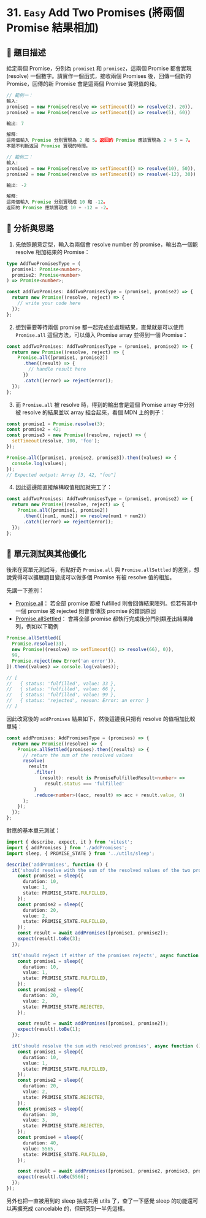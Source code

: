 # 31. `Easy` Add Two Promises (將兩個 Promise 結果相加)

## 🔸 題目描述

給定兩個 Promise，分別為 `promise1` 和 `promise2`，這兩個 Promise 都會實現 (resolve) 一個數字。請實作一個函式，接收兩個 Promises 後，回傳一個新的 Promise，回傳的新 Promise 會是這兩個 Promise 實現值的和。

```javascript
// 範例一：
輸入:
promise1 = new Promise(resolve => setTimeout(() => resolve(2), 20)),
promise2 = new Promise(resolve => setTimeout(() => resolve(5), 60))

輸出: 7

解釋:
這兩個輸入 Promise 分別實現為 2 和 5。返回的 Promise 應該實現為 2 + 5 = 7。
本題不判斷返回 Promise 實現的時間。

// 範例二：
輸入:
promise1 = new Promise(resolve => setTimeout(() => resolve(10), 50)),
promise2 = new Promise(resolve => setTimeout(() => resolve(-12), 30))

輸出: -2

解釋:
這兩個輸入 Promise 分別實現成 10 和 -12。
返回的 Promise 應該實現成 10 + -12 = -2。
```

## 💭 分析與思路

1. 先依照題意定型，輸入為兩個會 resolve number 的 promise，輸出為一個能 resolve 相加結果的 Promise：

```ts
type AddTwoPromisesType = (
  promise1: Promise<number>,
  promise2: Promise<number>
) => Promise<number>;

const addTwoPromises: AddTwoPromisesType = (promise1, promise2) => {
  return new Promise((resolve, reject) => {
    // write your code here
  });
};
```

2. 想到需要等待兩個 promise 都一起完成並處理結果，直覺就是可以使用 `Promise.all` 這個方法，可以傳入 Promise array 並得到一個 Promise：

```ts
const addTwoPromises: AddTwoPromisesType = (promise1, promise2) => {
  return new Promise((resolve, reject) => {
    Promise.all([promise1, promise2])
      .then((result) => {
        // handle result here
      })
      .catch((error) => reject(error));
  });
};
```

3. 而 `Promise.all` 被 resolve 時，得到的輸出會是這個 Promise array 中分別被 resolve 的結果並以 array 組合起來，看個 MDN 上的例子：

```javascript
const promise1 = Promise.resolve(3);
const promise2 = 42;
const promise3 = new Promise((resolve, reject) => {
  setTimeout(resolve, 100, 'foo');
});

Promise.all([promise1, promise2, promise3]).then((values) => {
  console.log(values);
});
// Expected output: Array [3, 42, "foo"]
```

4. 因此這邊能直接解構取值相加就完工了：

```ts
const addTwoPromises: AddTwoPromisesType = (promise1, promise2) => {
  return new Promise((resolve, reject) => {
    Promise.all([promise1, promise2])
      .then(([num1, num2]) => resolve(num1 + num2))
      .catch((error) => reject(error));
  });
};
```

## 🦦 單元測試與其他優化

後來在寫單元測試時，有點好奇 `Promise.all` 與 `Promise.allSettled` 的差別，想說覺得可以擴展題目變成可以做多個 Promise 有被 resolve 值的相加。

先講一下差別：

- [Promise.all](https://developer.mozilla.org/en-US/docs/Web/JavaScript/Reference/Global_Objects/Promise/all)： 若全部 promise 都被 fulfilled 則會回傳結果陣列。但若有其中一個 promise 被 rejected 則會會傳該 promise 的錯誤原因
- [Promise.allSettled](https://developer.mozilla.org/en-US/docs/Web/JavaScript/Reference/Global_Objects/Promise/allSettled)： 會將全部 promise 都執行完成後分門別類產出結果陣列，例如以下範例

```javascript
Promise.allSettled([
  Promise.resolve(33),
  new Promise((resolve) => setTimeout(() => resolve(66), 0)),
  99,
  Promise.reject(new Error('an error')),
]).then((values) => console.log(values));

// [
//   { status: 'fulfilled', value: 33 },
//   { status: 'fulfilled', value: 66 },
//   { status: 'fulfilled', value: 99 },
//   { status: 'rejected', reason: Error: an error }
// ]
```

因此改寫後的 `addPromises` 結果如下，然後這邊我只把有 resolve 的值相加比較單純：

```ts
const addPromises: AddPromisesType = (promises) => {
  return new Promise((resolve) => {
    Promise.allSettled(promises).then((results) => {
      // return the sum of the resolved values
      resolve(
        results
          .filter(
            (result): result is PromiseFulfilledResult<number> =>
              result.status === 'fulfilled'
          )
          .reduce<number>((acc, result) => acc + result.value, 0)
      );
    });
  });
};
```

對應的基本單元測試：

```ts
import { describe, expect, it } from 'vitest';
import { addPromises } from './addPromises';
import sleep, { PROMISE_STATE } from '../utils/sleep';

describe('addPromises', function () {
  it('should resolve with the sum of the resolved values of the two promises', async function () {
    const promise1 = sleep({
      duration: 10,
      value: 1,
      state: PROMISE_STATE.FULFILLED,
    });
    const promise2 = sleep({
      duration: 20,
      value: 2,
      state: PROMISE_STATE.FULFILLED,
    });
    const result = await addPromises([promise1, promise2]);
    expect(result).toBe(3);
  });

  it('should reject if either of the promises rejects', async function () {
    const promise1 = sleep({
      duration: 10,
      value: 1,
      state: PROMISE_STATE.FULFILLED,
    });
    const promise2 = sleep({
      duration: 20,
      value: 2,
      state: PROMISE_STATE.REJECTED,
    });

    const result = await addPromises([promise1, promise2]);
    expect(result).toBe(1);
  });

  it('should resolve the sum with resolved promises', async function () {
    const promise1 = sleep({
      duration: 10,
      value: 1,
      state: PROMISE_STATE.FULFILLED,
    });
    const promise2 = sleep({
      duration: 20,
      value: 2,
      state: PROMISE_STATE.REJECTED,
    });
    const promise3 = sleep({
      duration: 30,
      value: 3,
      state: PROMISE_STATE.REJECTED,
    });
    const promise4 = sleep({
      duration: 40,
      value: 5565,
      state: PROMISE_STATE.FULFILLED,
    });

    const result = await addPromises([promise1, promise2, promise3, promise4]);
    expect(result).toBe(5566);
  });
});
```

另外也把一直被用到的 sleep 抽成共用 utils 了，查了一下感覺 sleep 的功能還可以再擴充成 cancelable 的，但研究到一半先這樣。
